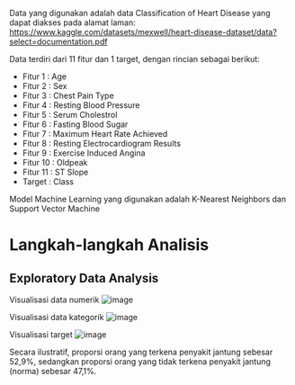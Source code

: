 Data yang digunakan adalah data Classification of Heart Disease yang dapat diakses pada alamat laman: https://www.kaggle.com/datasets/mexwell/heart-disease-dataset/data?select=documentation.pdf

Data terdiri dari 11 fitur dan 1 target, dengan rincian sebagai berikut:
- Fitur 1 : Age 
- Fitur 2 : Sex
- Fitur 3 : Chest Pain Type
- Fitur 4 : Resting Blood Pressure
- Fitur 5 : Serum Cholestrol
- Fitur 6 : Fasting Blood Sugar
- Fitur 7 : Maximum Heart Rate Achieved
- Fitur 8 : Resting Electrocardiogram Results
- Fitur 9 : Exercise Induced Angina
- Fitur 10 : Oldpeak 
- Fitur 11 : ST Slope
- Target : Class

Model Machine Learning yang digunakan adalah K-Nearest Neighbors dan Support Vector Machine

# Langkah-langkah Analisis #
## Exploratory Data Analysis ##
Visualisasi data numerik
   ![image](https://github.com/Ivanrasyid89/Portofolio.github.io/assets/98071016/3eecf908-6a1b-47a3-a319-502ef5f293de)

Visualisasi data kategorik
   ![image](https://github.com/Ivanrasyid89/Portofolio.github.io/assets/98071016/5d782ab8-1bcd-4f50-90d0-35afa9c97239)

Visualisasi target
   ![image](https://github.com/Ivanrasyid89/Portofolio.github.io/assets/98071016/f930b24b-c5f3-4fb2-a3b1-22c9ef441843)
   
Secara ilustratif, proporsi orang yang terkena penyakit jantung sebesar 52,9%, sedangkan proporsi orang yang tidak terkena penyakit jantung (norma) sebesar 47,1%. 

